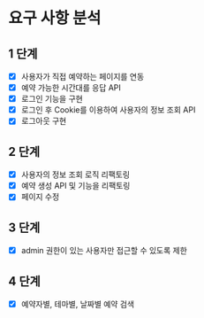 # 요구 사항 분석
## 1 단계
- [x] 사용자가 직접 예약하는 페이지를 연동
- [x] 예약 가능한 시간대를 응답 API
- [x] 로그인 기능을 구현
- [x] 로그인 후 Cookie를 이용하여 사용자의 정보 조회 API
- [x] 로그아웃 구현

## 2 단계
- [x] 사용자의 정보 조회 로직 리팩토링
- [x] 예약 생성 API 및 기능을 리팩토링
- [x] 페이지 수정

## 3 단계
- [x] admin 권한이 있는 사용자만 접근할 수 있도록 제한

## 4 단계
- [x] 예약자별, 테마별, 날짜별 예약 검색
